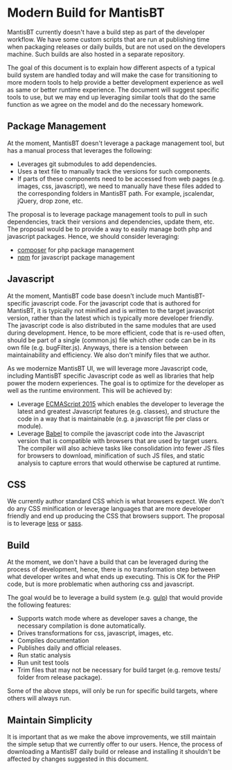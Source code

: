 # Modern Build for MantisBT
MantisBT currently doesn't have a build step as part of the developer workflow.  We have some custom scripts that are run at publishing time when packaging releases or daily builds, but are not used on the developers machine.  Such builds are also hosted in a separate repository.

The goal of this document is to explain how different aspects of a typical build system are handled today and will make the case for transitioning to more modern tools to help provide a better development experience as well as same or better runtime experience.  The document will suggest specific tools to use, but we may end up leveraging similar tools that do the same function as we agree on the model and do the necessary homework.

## Package Management
At the moment, MantisBT doesn't leverage a package management tool, but has a manual process that leverages the following:

- Leverages git submodules to add dependencies.
- Uses a text file to manually track the versions for such components.
- If parts of these components need to be accessed from web pages (e.g. images, css, javascript), we need to manually have these files added to the corresponding folders in MantisBT path.  For example, jscalendar, jQuery, drop zone, etc.

The proposal is to leverage package management tools to pull in such dependencies, track their versions and dependencies, update them, etc.  The proposal would be to provide a way to easily manage both php and javascript packages.  Hence, we should consider leveraging:
- [composer](https://getcomposer.org/) for php package management
- [npm](https://www.npmjs.com/) for javascript package management

## Javascript
At the moment, MantisBT code base doesn't include much MantisBT-specific javascript code.  For the javascript code that is authored for MantisBT, it is typically not minified and is written to the target javascript version, rather than the latest which is typically more developer friendly.  The javascript code is also distributed in the same modules that are used during development.  Hence, to be more efficient, code that is re-used often, should be part of a single (common.js) file which other code can be in its own file (e.g. bugFilter.js).  Anyways, there is a tension between maintainability and efficiency.  We also don't minify files that we author.

As we modernize MantisBT UI, we will leverage more Javascript code, including MantisBT specific Javascript code as well as libraries that help power the modern experiences.  The goal is to optimize for the developer as well as the runtime environment.  This will be achieved by:

- Leverage [ECMAScript 2015](https://babeljs.io/docs/learn-es2015/) which enables the developer to leverage the latest and greatest Javascript features (e.g. classes), and structure the code in a way that is maintainable (e.g. a javascript file per class or module).
- Leverage [Babel](https://babeljs.io/) to compile the javascript code into the Javascript version that is compatible with browsers that are used by target users.  The compiler will also achieve tasks like consolidation into fewer JS files for browsers to download, minification of such JS files, and static analysis to capture errors that would otherwise be captured at runtime.

## CSS
We currently author standard CSS which is what browsers expect.  We don't do any CSS minification or leverage languages that are more developer friendly and end up producing the CSS that browsers support.  The proposal is to leverage [less](http://lesscss.org/) or [sass](http://sass-lang.com/).

## Build
At the moment, we don't have a build that can be leveraged during the process of development, hence, there is no transformation step between what developer writes and what ends up executing.  This is OK for the PHP code, but is more problematic when authoring css and javascript.

The goal would be to leverage a build system (e.g. [gulp](http://gulpjs.com/)) that would provide the following features:

- Supports watch mode where as developer saves a change, the necessary compilation is done automatically.
- Drives transformations for css, javascript, images, etc.
- Compiles documentation
- Publishes daily and official releases.
- Run static analysis
- Run unit test tools
- Trim files that may not be necessary for build target (e.g. remove tests/ folder from release package).

Some of the above steps, will only be run for specific build targets, where others will always run.

## Maintain Simplicity
It is important that as we make the above improvements, we still maintain the simple setup that we currently offer to our users.  Hence, the process of downloading a MantisBT daily build or release and installing it shouldn't be affected by changes suggested in this document.

